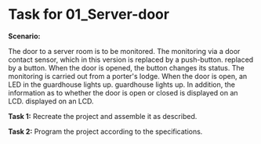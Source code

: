 # Task for 01_Server-door

__Scenario:__

The door to a server room is to be monitored. The monitoring
via a door contact sensor, which in this version is replaced by a push-button.
replaced by a button. When the door is opened, the button changes its status. The monitoring
is carried out from a porter's lodge. When the door is open, an LED in the guardhouse lights up.
guardhouse lights up. In addition, the information as to whether the door is open or closed is displayed on an LCD.
displayed on an LCD.

__Task 1:__ Recreate the project and assemble it as described.

__Task 2:__ Program the project according to the specifications.
